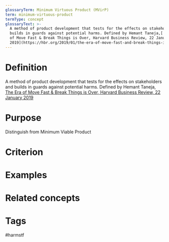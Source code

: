 ```yaml
---
glossaryTerm: Minimum Virtuous Product (MVirP)
term: minimum-virtuous-product
termType: concept
glossaryText: >-
  A method of product development that tests for the effects on stakeholders and
  builds in guards against potential harms. Defined by Hemant Taneja,[ The Era
  of Move Fast & Break Things is Over, Harvard Business Review, 22 January
  2019](https://hbr.org/2019/01/the-era-of-move-fast-and-break-things-is-over)
---
```

# Definition
A method of product development that tests for the effects on stakeholders and builds in guards against potential harms. Defined by Hemant Taneja,[ The Era of Move Fast & Break Things is Over, Harvard Business Review, 22 January 2019](https://hbr.org/2019/01/the-era-of-move-fast-and-break-things-is-over)
# Purpose
Distinguish from Minimum Viable Product
# Criterion
# Examples
# Related concepts
# Tags  
 #harmstf